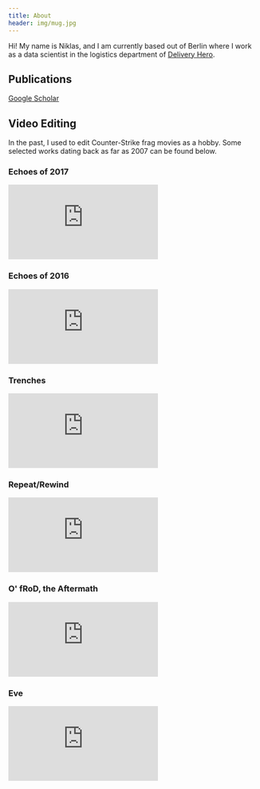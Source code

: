 ```yaml
---
title: About
header: img/mug.jpg
---
```


Hi! My name is Niklas, and I am currently based out of Berlin where I work as a
data scientist in the logistics department of [Delivery
Hero](https://www.deliveryhero.com/).

## Publications

[Google Scholar](https://scholar.google.com/citations?user=CpQ1YvMAAAAJ)

## Video Editing

In the past, I used to edit Counter-Strike frag movies as a hobby.
Some selected works dating back as far as 2007 can be found below.

### Echoes of 2017

<div class="video">
  <iframe src="https://www.youtube.com/embed/DtJYa5F2ghI" frameborder="0"
          title="Echoes of 2017"
          allowfullscreen>
  </iframe>
</div>

### Echoes of 2016

<div class="video">
  <iframe src="https://www.youtube.com/embed/MO_XwBLHsFE" frameborder="0"
          title="Echoes of 2016"
          allowfullscreen>
  </iframe>
</div>

### Trenches

<div class="video">
  <iframe src="https://www.youtube.com/embed/GEtdRpNrWb4"
          title="Trenches" frameborder="0"
          allowfullscreen>
  </iframe>
</div>

### Repeat/Rewind

<div class="video">
  <iframe src="https://www.youtube.com/embed/U0E2_KWXlxE"
          title="Repeat/Rewind" frameborder="0"
          allowfullscreen>
  </iframe>
</div>

### O' fRoD, the Aftermath

<div class="video">
  <iframe src="https://www.youtube.com/embed/34DeJGlylsA"
          title="O' fRoD, the Aftermath" frameborder="0"
          allowfullscreen>
  </iframe>
</div>

### Eve

<div class="video">
  <iframe src="https://www.youtube.com/embed/yZgt4lSz5NA"
          title="Eve" frameborder="0"
          allowfullscreen>
  </iframe>
</div>
